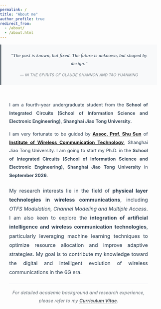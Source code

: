```yaml
---
permalink: /
title: "About me"
author_profile: true
redirect_from: 
  - /about/
  - /about.html
---
```


<style>
.academic-profile {
  max-width: 100%;
  line-height: 1.8;
  color: #2c3e50;
  font-size: 1.05em;
  margin-bottom: 1em;
}

.intro-section {
  background: #fdfdfd;
  padding: 2em;
  margin: 0.5em 0 1em 0;
}

.quote-section {
  text-align: center;
  margin: 1em 0 0.5em 0;
  padding: 1.5em;
  background: #f8f9fa;
  border-left: 4px solid #6c757d;
  font-style: italic;
  color: #495057;
}

.quote-text {
  font-size: 1.05em;
  line-height: 1.7;
  margin-bottom: 0.8em;
  font-family: 'Georgia', 'Times New Roman', serif;
  font-weight: 300;
  letter-spacing: 0.3px;
  color: #2c3e50;
}

.quote-author {
  font-size: 0.8em;
  color: #6c757d;
  font-weight: 400;
  font-family: 'Helvetica Neue', Arial, sans-serif;
  letter-spacing: 0.5px;
  text-transform: uppercase;
}

.intro-section p {
  margin-bottom: 1em;
  text-align: justify;
}

.intro-section p:last-child {
  margin-bottom: 0;
}

.affiliation a {
  color: #2c3e50;
  text-decoration: none;
  font-weight: 600;
  border-bottom: 1px solid transparent;
  transition: border-bottom 0.2s ease;
}

.affiliation a:hover {
  border-bottom: 1px solid #34495e;
}

.research-section {
  margin: 1.5em 0;
}

.research-description {
  font-size: 1.1em;
  margin-bottom: 2em;
  text-align: justify;
  color: #2c3e50;
}

.cv-note {
  margin: 1.5em 0 0 0;
  padding: 1em 0 0.5em 0;
  border-top: 1px solid #e9ecef;
  font-style: italic;
  color: #6c757d;
  text-align: center;
}

.cv-note a {
  color: #495057;
  text-decoration: none;
  font-weight: 600;
  border-bottom: 1px dotted #6c757d;
}

.cv-note a:hover {
  color: #2c3e50;
  border-bottom: 1px solid #2c3e50;
}

@media (max-width: 768px) {
  .academic-profile {
    font-size: 1em;
  }
  
  .intro-section {
    padding: 1.5em;
    margin: 1.5em 0;
  }
  
  .quote-section {
    padding: 1em;
    margin: 0.8em 0 0.3em 0;
  }
  
  .quote-text {
    font-size: 0.95em;
    line-height: 1.6;
  }
  
  .quote-author {
    font-size: 0.7em;
  }
}

/* 彻底控制页面底部空白 */
html, body {
  height: auto !important;
  min-height: auto !important;
  max-height: none !important;
  overflow-x: hidden;
}

body {
  margin: 0 !important;
  padding: 0 !important;
}

.page {
  min-height: auto !important;
  height: auto !important;
}

.archive {
  min-height: auto !important;
  height: auto !important;
  padding-bottom: 2em !important;
}

.page__content {
  padding-bottom: 2em !important;
  min-height: auto !important;
  height: auto !important;
}

.initial-content {
  min-height: auto !important;
  height: auto !important;
}

#main {
  min-height: auto !important;
  height: auto !important;
}

.wrapper {
  min-height: auto !important;
  height: auto !important;
}

.layout--single {
  min-height: auto !important;
  height: auto !important;
}

/* 强制页面容器紧贴内容 */
.page__wrapper {
  min-height: auto !important;
  height: auto !important;
}

/* 如果有footer，确保它紧跟内容 */
.page__footer {
  margin-top: 2em !important;
  position: relative !important;
}

/* 移除可能的全局最小高度设置 */
* {
  min-height: auto !important;
}

*:not(.academic-profile):not(.intro-section):not(.quote-section):not(.research-section):not(.cv-note) {
  min-height: auto !important;
}
</style>

<div class="academic-profile">

<div class="quote-section">
<div class="quote-text">"The past is known, but fixed. The future is unknown, but shaped by design."</div>
<div class="quote-author">— In the spirits of Claude Shannon and Tao Yuanming</div>
</div>

<div class="intro-section">
<p>I am a fourth-year undergraduate student from the <span class="affiliation"><a href="https://icisee.sjtu.edu.cn/">School of Integrated Circuits (School of Information Science and Electronic Engineering)</a></span>, <span class="affiliation"><a href="https://www.sjtu.edu.cn">Shanghai Jiao Tong University</a></span>.</p>

<p>I am very fortunate to be guided by <strong><a href="https://icisee.sjtu.edu.cn/jiaoshiml/sunshu.html">Assoc. Prof. Shu Sun</a></strong> of <strong><a href="https://ee.sjtu.edu.cn/Show.aspx?infolb=94&infoid=346&flag=42">Institute of Wireless Communication Technology</a></strong>, Shanghai Jiao Tong University. I am going to start my Ph.D. in the <span class="affiliation"><a href="https://icisee.sjtu.edu.cn/">School of Integrated Circuits (School of Information Science and Electronic Engineering)</a></span>, <span class="affiliation"><a href="https://www.sjtu.edu.cn">Shanghai Jiao Tong University</a></span> in <strong>September 2026</strong>.</p>

<div class="research-section">
<p class="research-description">My research interests lie in the field of <strong>physical layer technologies in wireless communications</strong>, including <em>OTFS Modulation, Channel Modeling and Multiple Access</em>. I am also keen to explore the <strong>integration of artificial intelligence and wireless communication technologies</strong>, particularly leveraging machine learning techniques to optimize resource allocation and improve adaptive strategies. My goal is to contribute my knowledge toward the digital and intelligent evolution of wireless communications in the 6G era.</p>
</div>

<div class="cv-note">For detailed academic background and research experience, please refer to my <a href="../_pages/Lihan_Zheng_PhD_Application_CV.pdf">Curriculum Vitae</a>.</div>
</div>

<script>
// 彻底消除页面底部空白的强化解决方案
(function() {
    function forceRemoveBottomSpace() {
        // 等待页面完全加载
        setTimeout(function() {
            // 获取实际内容高度
            var mainContent = document.querySelector('.academic-profile') || 
                             document.querySelector('.page__content') || 
                             document.querySelector('#main') ||
                             document.body;
                             
            if (mainContent) {
                var contentHeight = mainContent.offsetHeight;
                var windowHeight = window.innerHeight;
                
                // 强制设置所有可能影响高度的元素
                var selectors = [
                    'html', 'body', '.page', '.archive', '#main', 
                    '.initial-content', '.page__content', '.wrapper',
                    '.layout--single', '.page__wrapper', '.masthead',
                    '.page__hero', '.page__hero--overlay'
                ];
                
                selectors.forEach(function(selector) {
                    var elements = document.querySelectorAll(selector);
                    elements.forEach(function(element) {
                        if (element) {
                            element.style.setProperty('height', 'auto', 'important');
                            element.style.setProperty('min-height', 'auto', 'important');
                            element.style.setProperty('max-height', 'none', 'important');
                        }
                    });
                });
                
                // 特别处理 body 和 html
                document.body.style.setProperty('margin', '0', 'important');
                document.body.style.setProperty('padding', '0', 'important');
                document.documentElement.style.setProperty('height', 'auto', 'important');
                document.documentElement.style.setProperty('min-height', 'auto', 'important');
                
                // 如果内容高度远小于窗口高度，强制调整
                if (windowHeight - contentHeight > 200) {
                    document.body.style.setProperty('height', (contentHeight + 100) + 'px', 'important');
                    document.documentElement.style.setProperty('height', (contentHeight + 100) + 'px', 'important');
                }
                
                // 移除任何可能的固定高度样式
                var allElements = document.querySelectorAll('*');
                for (var i = 0; i < allElements.length; i++) {
                    var element = allElements[i];
                    var computedStyle = window.getComputedStyle(element);
                    if (computedStyle.minHeight && computedStyle.minHeight.indexOf('vh') > -1) {
                        element.style.setProperty('min-height', 'auto', 'important');
                    }
                }
            }
        }, 100);
    }
    
    // 多次执行以确保生效
    document.addEventListener('DOMContentLoaded', forceRemoveBottomSpace);
    window.addEventListener('load', forceRemoveBottomSpace);
    
    // 延迟执行，确保所有脚本都加载完毕
    setTimeout(forceRemoveBottomSpace, 500);
    setTimeout(forceRemoveBottomSpace, 1000);
    setTimeout(forceRemoveBottomSpace, 2000);
    
    // 窗口大小改变时重新调整
    window.addEventListener('resize', function() {
        setTimeout(forceRemoveBottomSpace, 100);
    });
})();
</script>
